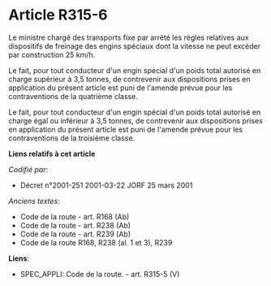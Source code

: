 # Article R315-6

Le ministre chargé des transports fixe par arrêté les règles relatives aux dispositifs de freinage des engins spéciaux dont
la vitesse ne peut excéder par construction 25 km/h.

Le fait, pour tout conducteur d'un engin spécial d'un poids total autorisé en charge supérieur à 3,5 tonnes, de contrevenir
aux dispositions prises en application du présent article est puni de l'amende prévue pour les contraventions de la quatrième
classe.

Le fait, pour tout conducteur d'un engin spécial d'un poids total autorisé en charge égal ou inférieur à 3,5 tonnes, de
contrevenir aux dispositions prises en application du présent article est puni de l'amende prévue pour les contraventions de
la troisième classe.

**Liens relatifs à cet article**

_Codifié par_:

  - Décret n°2001-251 2001-03-22 JORF 25 mars 2001

_Anciens textes_:

  - Code de la route - art. R168 (Ab)
  - Code de la route - art. R238 (Ab)
  - Code de la route - art. R239 (Ab)
  - Code de la route R168, R238 (al. 1 et 3), R239

**Liens**:

  - SPEC_APPLI: Code de la route. - art. R315-5 (V)
